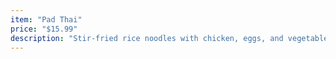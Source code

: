 ```yaml
---
item: "Pad Thai"
price: "$15.99"
description: "Stir-fried rice noodles with chicken, eggs, and vegetables in a tangy sauce"
---
```

